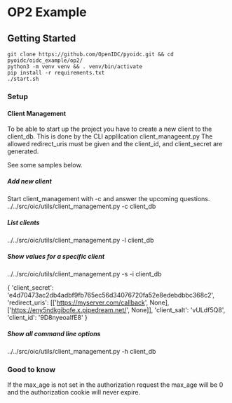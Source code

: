 # OP2 Example

Getting Started
---------------
    git clone https://github.com/OpenIDC/pyoidc.git && cd pyoidc/oidc_example/op2/  
    python3 -m venv venv && . venv/bin/activate  
    pip install -r requirements.txt       
    ./start.sh 
### Setup
#### Client Management

To be able to start up the project you have to create a new client to the client_db.
This is done by the CLI applilcation client_manageent.py
The allowed redirect_uris must be given and the client_id, and client_secret are generated. 

See some samples below. 

##### Add new client 
Start client_management with -c and answer the upcoming questions. 
../../src/oic/utils/client_management.py -c client_db

##### List clients
../../src/oic/utils/client_management.py -l  client_db

##### Show values for a specific client
../../src/oic/utils/client_management.py -s  -i <client id>  client_db
 
{
'client_secret': 'e4d70473ac2db4adbf9fb765ec56d34076720fa52e8edebdbbc368c2', 
'redirect_uris': [['https://myserver.com/callback', None], ['https://eny5ndkgibofe.x.pipedream.net/', None]], 
'client_salt': 'vULdf5Q8', 
'client_id': '9D8nyeoaIfE8'
}

##### Show all command line options
../../src/oic/utils/client_management.py -h  client_db


### Good to know
If the max_age is not set in the authorization request the max_age will be 0 and the authorization cookie will never expire. 